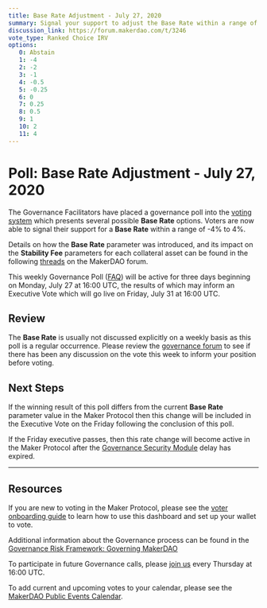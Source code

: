 ```yaml
---
title: Base Rate Adjustment - July 27, 2020
summary: Signal your support to adjust the Base Rate within a range of -4% to 4%
discussion_link: https://forum.makerdao.com/t/3246
vote_type: Ranked Choice IRV
options:
   0: Abstain
   1: -4
   2: -2
   3: -1
   4: -0.5
   5: -0.25
   6: 0
   7: 0.25
   8: 0.5
   9: 1
   10: 2
   11: 4
---
```

# Poll: Base Rate Adjustment - July 27, 2020

The Governance Facilitators have placed a governance poll into the [voting system](https://vote.makerdao.com/polling) which presents several possible **Base Rate** options. Voters are now able to signal their support for a **Base Rate** within a range of -4% to 4%.

Details on how the **Base Rate** parameter was introduced, and its impact on the **Stability Fee** parameters for each collateral asset can be found in the following [threads](https://forum.makerdao.com/tag/base-rate) on the MakerDAO forum.

This weekly Governance Poll ([FAQ](https://community-development.makerdao.com/governance/governance)) will be active for three days beginning on Monday, July 27 at 16:00 UTC, the results of which may inform an Executive Vote which will go live on Friday, July 31 at 16:00 UTC.

## Review

The **Base Rate** is usually not discussed explicitly on a weekly basis as this poll is a regular occurrence. Please review the [governance forum](https://forum.makerdao.com/c/governance) to see if there has been any discussion on the vote this week to inform your position before voting.

## Next Steps

If the winning result of this poll differs from the current **Base Rate** parameter value in the Maker Protocol then this change will be included in the Executive Vote on the Friday following the conclusion of this poll. 

If the Friday executive passes, then this rate change will become active in the Maker Protocol after the [Governance Security Module](https://forum.makerdao.com/tag/govsec-module) delay has expired.

---

## Resources

If you are new to voting in the Maker Protocol, please see the [voter onboarding guide](https://community-development.makerdao.com/onboarding/voter-onboarding) to learn how to use this dashboard and set up your wallet to vote.

Additional information about the Governance process can be found in the [Governance Risk Framework: Governing MakerDAO](https://community-development.makerdao.com/governance/governance-risk-framework)

To participate in future Governance calls, please [join us](https://community-development.makerdao.com/governance/governance-and-risk-meetings) every Thursday at 16:00 UTC.

To add current and upcoming votes to your calendar, please see the [MakerDAO Public Events Calendar](https://calendar.google.com/calendar/embed?src=makerdao.com_3efhm2ghipksegl009ktniomdk%40group.calendar.google.com&ctz=America%2FLos_Angeles).

